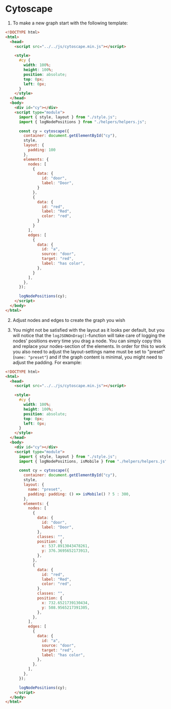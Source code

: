 # Cytoscape

1. To make a new graph start with the following template:

```html
<!DOCTYPE html>
<html>
  <head>
    <script src="../../js/cytoscape.min.js"></script>

    <style>
      #cy {
        width: 100%;
        height: 100%;
        position: absolute;
        top: 0px;
        left: 0px;
      }
    </style>
  </head>
  <body>
    <div id="cy"></div>
    <script type="module">
      import { style, layout } from "./style.js";
      import { logNodePositions } from "./helpers/helpers.js";

      const cy = cytoscape({
        container: document.getElementById("cy"),
        style,
        layout: {
          padding: 100
        },
        elements: {
          nodes: [
            {
              data: {
                id: "door",
                label: "Door",
              }
            },
            {
              data: {
                id: "red",
                label: "Red",
                color: "red",
              }
            }
          ],
          edges: [
            {
              data: {
                id: "a",
                source: "door",
                target: "red",
                label: "has color",
              },
            }
          ],
        },
      });

      logNodePositions(cy);
    </script>
  </body>
</html>
```

2. Adjust nodes and edges to create the graph you wish

3. You might not be satisfied with the layout as it looks per default, but you will notice that the `logJSONOnDrag()`-function will take care of logging the nodes' positions every time you drag a node. You can simply copy this and replace your nodes-section of the elements. In order for this to work you also need to adjust the layout-settings name must be set to "preset" (`name: "preset"`) and if the graph content is minimal, you might need to adjust the padding. For example:

```html
<!DOCTYPE html>
<html>
  <head>
    <script src="../../js/cytoscape.min.js"></script>

    <style>
      #cy {
        width: 100%;
        height: 100%;
        position: absolute;
        top: 0px;
        left: 0px;
      }
    </style>
  </head>
  <body>
    <div id="cy"></div>
    <script type="module">
      import { style, layout } from "./style.js";
      import { logNodePositions, isMobile } from "./helpers/helpers.js";

      const cy = cytoscape({
        container: document.getElementById("cy"),
        style,
        layout: {
          name: "preset",
          padding: padding: () => isMobile() ? 5 : 300,
        },
        elements: {
          nodes: [
            {
              data: {
                id: "door",
                label: "Door",
              },
              classes: "",
              position: {
                x: 537.8913043478261,
                y: 376.3695652173913,
              },
            },
            {
              data: {
                id: "red",
                label: "Red",
                color: "red",
              },
              classes: "",
              position: {
                x: 732.6521739130434,
                y: 508.9565217391305,
              },
            },
          ],
          edges: [
            {
              data: {
                id: "a",
                source: "door",
                target: "red",
                label: "has color",
              },
            },
          ],
        },
      });

      logNodePositions(cy);
    </script>
  </body>
</html>
```